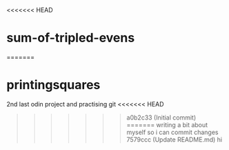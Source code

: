 <<<<<<< HEAD
# sum-of-tripled-evens
=======
# printingsquares
2nd last odin project and practising git
<<<<<<< HEAD
>>>>>>> a0b2c33 (Initial commit)
=======
writing a bit about myself so i can commit changes
>>>>>>> 7579ccc (Update README.md)
hi